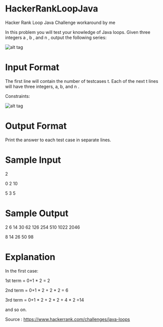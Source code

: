 # HackerRankLoopJava
Hacker Rank Loop Java  Challenge workaround by me

In this problem you will test your knowledge of Java loops. Given three integers a , b , and  n , output the following series:

![alt tag](http://i.imgur.com/rPD7LJM.png)

# Input Format

The first line will contain the number of testcases t. Each of the next t lines will have three integers, a, b, and n .

Constraints:

![alt tag](http://i.imgur.com/HecBBJj.png)



# Output Format

Print the answer to each test case in separate lines.

# Sample Input

2

0 2 10

5 3 5

# Sample Output

2 6 14 30 62 126 254 510 1022 2046

8 14 26 50 98

# Explanation

In the first case:

1st term = 0+1 * 2 = 2

2nd term = 0+1 * 2 + 2 * 2 = 6

3rd term = 0+1 * 2 + 2 * 2 + 4 * 2 =14

and so on.

Source : https://www.hackerrank.com/challenges/java-loops
